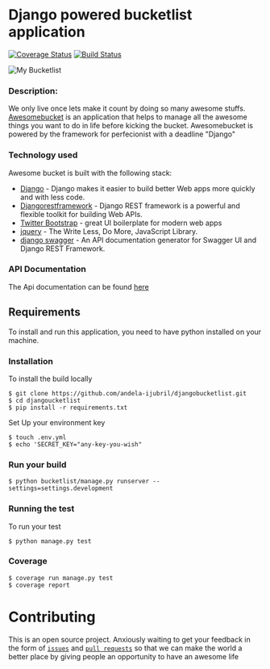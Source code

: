 # Django powered bucketlist application
[![Coverage Status](https://coveralls.io/repos/andela-ijubril/djangobucketlist/badge.svg?branch=master&service=github)](https://coveralls.io/github/andela-ijubril/djangobucketlist?branch=master)
[![Build Status](https://api.travis-ci.org/andela-ijubril/djangobucketlist.svg?branch=master)](https://api.travis-ci.org/andela-ijubril/djangobucketlist)

![My Bucketlist](http://3.bp.blogspot.com/-GWeanJf2zR4/UQexkAuMA-I/AAAAAAAAAwg/sKi4y94TCcE/s1600/Bucket-List-e1336246406457.png)

### Description:
We only live once lets make it count by doing so many awesome stuffs. 
 [Awesomebucket](http://awesomebucket.herokuapp.com/) is an application that helps to manage  all the awesome things you want to do in life before kicking the bucket. 
Awesomebucket is powered by the framework for perfecionist with a deadline "Django"


### Technology used
Awesome bucket is built with the following stack:

* [Django](https://www.djangoproject.com/) - Django makes it easier to build better Web apps more quickly and with less code.
* [Djangorestframework](http://www.django-rest-framework.org/) - Django REST framework is a powerful and flexible toolkit for building Web APIs.
* [Twitter Bootstrap](http://getbootstrap.com/) - great UI boilerplate for modern web apps
* [jquery](https://jquery.com/) - The Write Less, Do More, JavaScript Library.
* [django swagger](http://django-rest-swagger.readthedocs.org/en/latest/) - An API documentation generator for Swagger UI and Django REST Framework.

### API Documentation
The Api documentation can be found [here](http://awesomebucket.herokuapp.com/api/docs)
## Requirements
To install and run this application, you need to have python installed on your machine.
### Installation
To install the build locally 
```
$ git clone https://github.com/andela-ijubril/djangobucketlist.git
$ cd djangoucketlist
$ pip install -r requirements.txt
```
Set Up your environment key
```
$ touch .env.yml
$ echo 'SECRET_KEY="any-key-you-wish"
```
### Run your build
```
$ python bucketlist/manage.py runserver --settings=settings.development
```

### Running the test
To run your test
```
$ python manage.py test
```
### Coverage
```
$ coverage run manage.py test
$ coverage report
```

Contributing
============

This is an open source project. Anxiously waiting to get your feedback in the form of
[`issues`](https://github.com/andela-ijubril/djangobucketlist/issues) and [`pull requests`](https://github.com/andela-ijubril/djangobucketlist/pul) so that we can make the world a better place by giving people an opportunity to have an awesome life